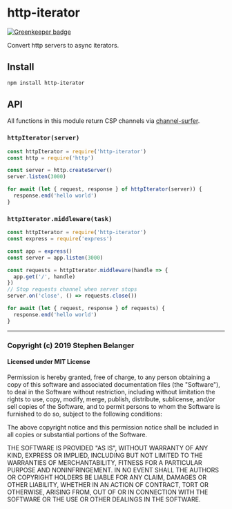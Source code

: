 # http-iterator

[![Greenkeeper badge](https://badges.greenkeeper.io/Qard/http-iterator.svg)](https://greenkeeper.io/)

Convert http servers to async iterators.

## Install

```sh
npm install http-iterator
```

## API

All functions in this module return CSP channels via [channel-surfer](https://npmjs.org/package/channel-surfer).

### `httpIterator(server)`

```js
const httpIterator = require('http-iterator')
const http = require('http')

const server = http.createServer()
server.listen(3000)

for await (let { request, response } of httpIterator(server)) {
  response.end('hello world')
}
```

### `httpIterator.middleware(task)`

```js
const httpIterator = require('http-iterator')
const express = require('express')

const app = express()
const server = app.listen(3000)

const requests = httpIterator.middleware(handle => {
  app.get('/', handle)
})
// Stop requests channel when server stops
server.on('close', () => requests.close())

for await (let { request, response } of requests) {
  response.end('hello world')
}
```

---

### Copyright (c) 2019 Stephen Belanger

#### Licensed under MIT License

Permission is hereby granted, free of charge, to any person obtaining a copy of this software and associated documentation files (the "Software"), to deal in the Software without restriction, including without limitation the rights to use, copy, modify, merge, publish, distribute, sublicense, and/or sell copies of the Software, and to permit persons to whom the Software is furnished to do so, subject to the following conditions:

The above copyright notice and this permission notice shall be included in all copies or substantial portions of the Software.

THE SOFTWARE IS PROVIDED "AS IS", WITHOUT WARRANTY OF ANY KIND, EXPRESS OR IMPLIED, INCLUDING BUT NOT LIMITED TO THE WARRANTIES OF MERCHANTABILITY, FITNESS FOR A PARTICULAR PURPOSE AND NONINFRINGEMENT. IN NO EVENT SHALL THE AUTHORS OR COPYRIGHT HOLDERS BE LIABLE FOR ANY CLAIM, DAMAGES OR OTHER LIABILITY, WHETHER IN AN ACTION OF CONTRACT, TORT OR OTHERWISE, ARISING FROM, OUT OF OR IN CONNECTION WITH THE SOFTWARE OR THE USE OR OTHER DEALINGS IN THE SOFTWARE.
